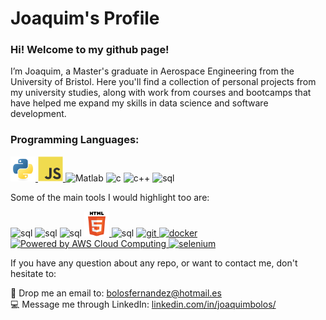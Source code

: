 
# Joaquim's Profile

### Hi! Welcome to my github page!

I’m Joaquim, a Master's graduate in Aerospace Engineering from the University of Bristol. Here you'll find a collection of personal projects from my university studies, along with work from courses and bootcamps that have helped me expand my skills in data science and software development.

### Programming Languages:

<p align="left"> <a href="https://www.python.org" target="_blank" rel="noreferrer"> <img src="https://raw.githubusercontent.com/devicons/devicon/master/icons/python/python-original.svg" alt="python" width="40" height="40"/>
 <a href="https://www.javascript.com/" target="_blank" rel="noreferrer">
    <img src="https://raw.githubusercontent.com/devicons/devicon/master/icons/javascript/javascript-original.svg" alt="javascript" width="40" height="40">
  </a>
 </a> <img src="https://upload.wikimedia.org/wikipedia/commons/2/21/Matlab_Logo.png" alt="Matlab" itemprop="contentUrl" width="45" height="40">  </a>  
 <img src="https://user-images.githubusercontent.com/17773218/56295546-32a81200-60ea-11e9-8761-0b726b20fd51.png" alt="c" itemprop="contentUrl" width="40" height="40">  </a>
 <img src="https://e7.pngegg.com/pngimages/46/626/png-clipart-c-logo-the-c-programming-language-computer-icons-computer-programming-source-code-programming-miscellaneous-template.png" alt="c++" itemprop="contentUrl" width="40" height="40">  </a>
  <img src="https://upload.wikimedia.org/wikipedia/commons/8/87/Sql_data_base_with_logo.png" alt="sql" itemprop="contentUrl" width="90" height="40">  </a>  </p>

Some of the main tools I would highlight too are:

<p align="left">  
<img src="https://upload.wikimedia.org/wikipedia/commons/thumb/2/2d/Tensorflow_logo.svg/1200px-Tensorflow_logo.svg.png"alt="sql" itemprop="contentUrl" width="40" height="40">  </a> 
<img src="https://pytorch.org/assets/images/pytorch-logo.png"alt="sql" itemprop="contentUrl" width="40" height="40">  </a> 
<img src="https://upload.wikimedia.org/wikipedia/commons/thumb/0/05/Scikit_learn_logo_small.svg/2560px-Scikit_learn_logo_small.svg.png" alt="sql" itemprop="contentUrl" width="80" height="40">  </a>
<a href="https://www.w3.org/html/" target="_blank" rel="noreferrer"> <img src="https://raw.githubusercontent.com/devicons/devicon/master/icons/html5/html5-original-wordmark.svg" alt="html5" width="40" height="40"/> </a> 
<img src="https://upload.wikimedia.org/wikipedia/commons/thumb/3/38/Jupyter_logo.svg/1200px-Jupyter_logo.svg.png" alt="sql" itemprop="contentUrl" width="40" height="40">  </a> 
<a href="https://git-scm.com/" target="_blank" rel="noreferrer"> <img src="https://www.vectorlogo.zone/logos/git-scm/git-scm-icon.svg" alt="git" width="40" height="40"/> </a> 
<a href="https://www.docker.com/company/newsroom/media-resources/" target="_blank" rel="noreferrer"> <img src="https://www.docker.com/wp-content/uploads/2022/03/vertical-logo-monochromatic.png" alt="docker" width="45" height="40"/> 
<a href="https://aws.amazon.com/?nc2=h_lg"><img src="https://d0.awsstatic.com/logos/powered-by-aws-white.png" alt="Powered by AWS Cloud Computing" width="110" height="40"/> </a> 
<a href="https://www.selenium.dev" target="_blank" rel="noreferrer"> <img src="https://raw.githubusercontent.com/detain/svg-logos/780f25886640cef088af994181646db2f6b1a3f8/svg/selenium-logo.svg" alt="selenium" width="40" height="40"/> </a>  </p>


If you have any question about any repo, or want to contact me, don't hesitate to:<br>

📨 Drop me an email to: bolosfernandez@hotmail.es<br>
💻 Message me through LinkedIn: [linkedin.com/in/joaquimbolos/](linkedin.com/in/joaquimbolos/)




